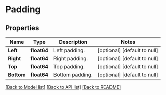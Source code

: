 # Padding

## Properties

Name | Type | Description | Notes
------------ | ------------- | ------------- | -------------
**Left** | **float64** | Left padding. | [optional] [default to null]
**Right** | **float64** | Right padding. | [optional] [default to null]
**Top** | **float64** | Top padding. | [optional] [default to null]
**Bottom** | **float64** | Bottom padding. | [optional] [default to null]

[[Back to Model list]](../README.md#documentation-for-models) [[Back to API list]](../README.md#documentation-for-api-endpoints) [[Back to README]](../README.md)

